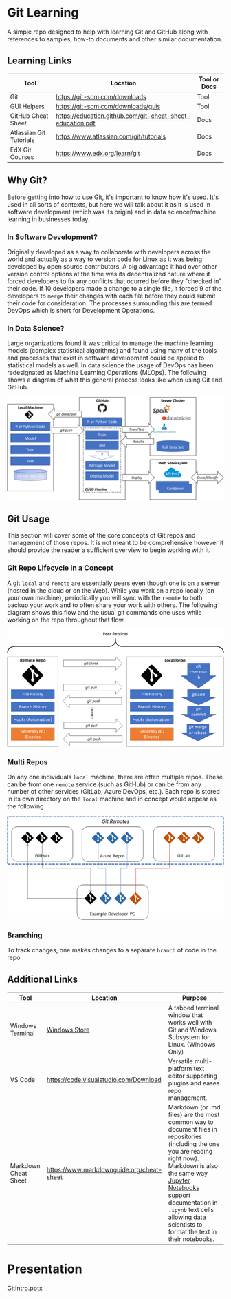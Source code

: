 # Git Learning 
A simple repo designed to help with learning Git and GitHub along with references to samples, how-to documents and other similar documentation.  

## Learning Links
Tool | Location	| Tool or Docs
-----|----------|-----------
Git  |	https://git-scm.com/downloads | Tool
GUI Helpers | https://git-scm.com/downloads/guis | Tool
GitHub Cheat Sheet | https://education.github.com/git-cheat-sheet-education.pdf | Docs
Atlassian Git Tutorials | https://www.atlassian.com/git/tutorials | Docs
EdX Git Courses | https://www.edx.org/learn/git | Docs


## Why Git?
Before getting into how to use Git, it's important to know how it's used.  It's used in all sorts of contexts, but here we will talk about it as it is used in software development (which was its origin) and in data science/machine learning in businesses today.

### In Software Development?
Originally developed as a way to collaborate with developers across the world and actually as a way to version code for Linux as it was being developed by open source contributors. A big advantage it had over other version control options at the time was its decentralized nature where it forced developers to fix any conflicts that ocurred before they "checked in" their code.  If 10 developers made a  change to a single file, it forced 9 of the developers to `merge` their changes with each file before they could submit their code for consideration. The processes surrounding this are termed DevOps which is short for Development Operations.

### In Data Science?
Large organizations found it was critical to manage the machine learning models (complex statistical algorithms) and found using many of the tools and processes that exist in software development could be applied to statistical models as well. In data science the usage of DevOps has been redesignated as Machine Learning Operations (MLOps). The following shows a diagram of what this general process looks like when using Git and GitHub.

![Git in Data Science](./images/DataScienceExample.png)

## Git Usage
This section will cover some of the core concepts of Git repos and management of those repos.  It is not meant to be comprehensive however it should provide the reader a sufficient overview to begin working with it.

### Git Repo Lifecycle in a Concept
A git `local` and `remote` are essentially peers even though one is on a server (hosted in the cloud or on the Web).  While you work on a repo locally (on your own machine), periodically you will sync with the `remote` to both backup your work and to often share your work with others.  The following diagram shows this flow and the usual git commands one uses while working on the repo throughout that flow.

![Git Lifecycle Diagram](./images/GitLifecycle.png)

### Multi Repos
On any one individuals `local` machine, there are often multiple repos.  These can be from one `remote` service (such as GitHub) or can be from any number of other services (GitLab, Azure DevOps, etc.).  Each repo is stored in its own directory on the `local` machine and in concept would appear as the following

![Git Multi-Remotes and Repos Diagram](./images/MultiRemote.png)

### Branching
To track changes, one makes changes to a separate `branch` of code in the repo


## Additional Links
Tool | Location | Purpose
-----|----------|---------
Windows Terminal | [Windows Store](https://apps.microsoft.com/store/detail/windows-terminal/9n0dx20hk701) | A tabbed terminal window that works well with Git and Windows Subsystem for Linux.  (Windows Only)
VS Code | https://code.visualstudio.com/Download | Versatile multi-platform text editor supporting plugins and eases repo management.
Markdown Cheat Sheet | https://www.markdownguide.org/cheat-sheet | Markdown (or .md files) are the most common way to document files in repositories (including the one you are reading right now).  Markdown is also the same way [Jupyter Notebooks](https://jupyter.org/) support documentation in `.ipynb` text cells allowing data scientists to format the text in their notebooks.

# Presentation
[GitIntro.pptx](./GitIntro.pptx)